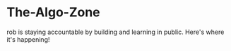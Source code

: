 # The-Algo-Zone

rob is staying accountable by building and learning in public. Here's where it's happening!
